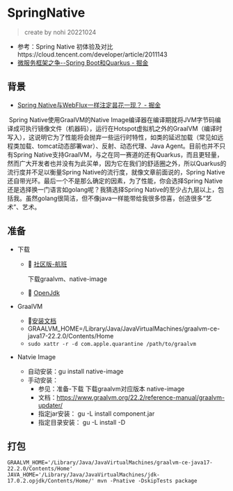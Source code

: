 # SpringNative

> create by nohi 20221024 

* 参考：Spring Native 初体验及对比https://cloud.tencent.com/developer/article/2011143
* [微服务框架之争--Spring Boot和Quarkus - 掘金](https://juejin.cn/post/7023317351563001886)

## 背景

* [Spring Native与WebFlux一样注定昙花一现？ - 掘金](https://juejin.cn/post/6973203283666173983)

​		Spring Native使用GraalVM的Native Image编译器在编译期就将JVM字节码编译成可执行镜像文件（机器码），运行在Hotspot虚拟机之外的GraalVM（编译时写入），这说明它为了性能将会抛弃一些运行时特性，如类的延迟加载（常见如远程类加载、tomcat动态部署war）、反射、动态代理、Java Agent。目前也并不只有Spring Native支持GraalVM，与之在同一赛道的还有Quarkus，而且更轻量，然而广大开发者也并没有为此买单，因为它在我们的舒适圈之外，所以Quarkus的流行度并不足以衡量Spring Native的流行度，就像文章前面说的，Spring Native还自带光环。最后一个不是那么确定的因素，为了性能，你会选择Spring Native还是选择换一门语言如golang呢？我猜选择Spring Native的至少占九层以上，包括我。虽然golang很简洁，但不像java一样能带给我很多惊喜，创造很多“艺术”、艺术。



## 准备

* 下载

  * :link:  [社区版-航班](https://github.com/graalvm/graalvm-ce-builds/releases/)

    下载graalvm、native-image

  * :link:  [OpenJdk](https://jdk.java.net/archive/)

* GraalVM

  * :door:[安装文档](https://www.graalvm.org/22.0/docs/getting-started/macos/)
  * GRAALVM_HOME=/Library/Java/JavaVirtualMachines/graalvm-ce-java17-22.2.0/Contents/Home
  * `sudo xattr -r -d com.apple.quarantine /path/to/graalvm`

* Natvie Image

  * 自动安装：gu install native-image
  * 手动安装：
    * 参见：准备-下载 下载graalvm对应版本 native-image 
    * 文档：https://www.graalvm.org/22.2/reference-manual/graalvm-updater/
    * 指定jar安装： gu -L install component.jar
    * 指定目录安装： gu -L install -D



## 打包

```
GRAALVM_HOME='/Library/Java/JavaVirtualMachines/graalvm-ce-java17-22.2.0/Contents/Home' JAVA_HOME='/Library/Java/JavaVirtualMachines/jdk-17.0.2.opjdk/Contents/Home/' mvn -Pnative -DskipTests package
```


